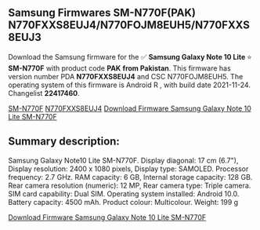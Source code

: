 <h2>Samsung Firmwares SM-N770F(PAK) N770FXXS8EUJ4/N770FOJM8EUH5/N770FXXS8EUJ3</h2>
Download the Samsung firmware for the ✅ <strong>Samsung Galaxy Note 10 Lite </strong> ⭐ <strong>SM-N770F</strong> with product code <strong>PAK</strong> <strong> from Pakistan</strong>. This firmware has version number PDA <strong>N770FXXS8EUJ4</strong> and CSC N770FOJM8EUH5. The operating system of this firmware is Android R , with build date 2021-11-24. Changelist <strong>22417460</strong>.


[SM-N770F](https://samfirm.shop/samsung/model/SM-N770F)
[N770FXXS8EUJ4](https://samfirm.shop/samsung/pda/N770FXXS8EUJ4)
[Download Firmware Samsung Galaxy Note 10 Lite SM-N770F](https://samfirm.shop/samsung/firmware/476882)
<h2>Summary description:</h2>
<p>Samsung Galaxy Note10 Lite SM-N770F. Display diagonal: 17 cm (6.7"), Display resolution: 2400 x 1080 pixels, Display type: SAMOLED. Processor frequency: 2.7 GHz. RAM capacity: 6 GB, Internal storage capacity: 128 GB. Rear camera resolution (numeric): 12 MP, Rear camera type: Triple camera. SIM card capability: Dual SIM. Operating system installed: Android 10.0. Battery capacity: 4500 mAh. Product colour: Multicolour. Weight: 199 g</p>


[Download Firmware Samsung Galaxy Note 10 Lite SM-N770F](https://samfirm.shop/samsung/firmware/476882)
